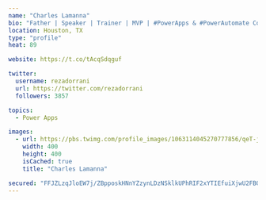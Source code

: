 ```yaml
---
name: "Charles Lamanna"
bio: "Father | Speaker | Trainer | MVP | #PowerApps & #PowerAutomate Community Super User | YouTuber Right-pointing triangle http://youtube.com/c/rezadorrani | Learn - Share - Clockwise rightwards and leftwards open circle arrows"
location: Houston, TX
type: "profile"
heat: 89

website: https://t.co/tAcqSdqguf

twitter:
  username: rezadorrani
  url: https://twitter.com/rezadorrani
  followers: 3857

topics:
  - Power Apps

images:
  - url: https://pbs.twimg.com/profile_images/1063114045270777856/qeT-jpWr_400x400.jpg
    width: 400
    height: 400
    isCached: true
    title: "Charles Lamanna"

secured: "FFJZLzqJloEW7j/ZBpposkHNnYZzynLDzNSklkUPhRIF2xYTIEfuiXjwU2FBOHYGY7eOXaIVLyX/OUbGORCbYfSJpLBGu7hcG/4V9UEjWzb1Rmt8fOcl4UTaQtZSOIFzSkyd/w6aggzlRsfsefXX/il3+8XdhOxu9beKK8GJ9ydEQ7kiPEK1Tx9hqzU6faVq6HBhU5EZ1maN1DLyWtd6KV5uCPZ2oaRpxPWgdpoBIZ9NMxPWBfyhzWfkvcLiuToD3BrjgZibs85lxuFGTWH+N1EaQzi9vHNCW6muGWTfaZ2F4/Ps3vnmZRihK8iUleKDX7lBw//+T9xFahk6hP+uzPyqpvYX2uUtKoB28L/ff5aeyy+xS/Jp6hBteMieQb/RDhtgEKFPcYpBlGkwJwy6ScpXnSLP7HwGUkkHiSrFUkU=;nrxmlmSmbwHr/YPrFC8vLg=="
---
```



